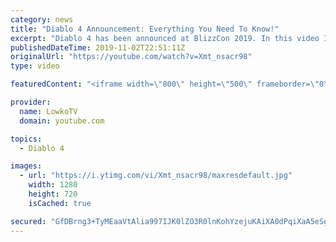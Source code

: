 ```yaml
---
category: news
title: "Diablo 4 Announcement: Everything You Need To Know!"
excerpt: "Diablo 4 has been announced at BlizzCon 2019. In this video I go over everything you need to know about this upcoming Blizzard Entertainment game."
publishedDateTime: 2019-11-02T22:51:11Z
originalUrl: "https://youtube.com/watch?v=Xmt_nsacr98"
type: video

featuredContent: "<iframe width=\"800\" height=\"500\" frameborder=\"0\" src=\"https://www.youtube.com/embed/Xmt_nsacr98\" allow=\"accelerometer; autoplay; encrypted-media; gyroscope; picture-in-picture\" allowfullscreen></iframe>"

provider:
  name: LowkoTV
  domain: youtube.com

topics:
  - Diablo 4

images:
  - url: "https://i.ytimg.com/vi/Xmt_nsacr98/maxresdefault.jpg"
    width: 1280
    height: 720
    isCached: true

secured: "GfDBrng3+TyMEaaVtAlia997IJK0lZO3R0lnKohYzejuKAiXA0dPqiXaA5eSglkXJUvNaAKiLy69/hm1ZqifYt7MDojXwCM4Q3dnA8eYnPyb9PrwzaCH+rkQGW23LcQ/takHAE1i/QYCcDO9AtgnhGx3AnhMxwFcJQaCNtDerLyF0Ni+5uoH1KwecdiCukmjiqN4wM9EGQk/oGJIrAPHIwuLErx1RlqQDxyJbYEIKhc+G2qJ2CSBkDVJGrYVK5vJO28Z/koTDBCYbNNVNlcQvIrq1pm9MRS/uIqfPGUhNfXFNSNcyaVx1udfKfkVmboqHCA6U1XTu/8nvjp46SbZjYRQ4oRnJaDsyeuzL2EYS1LV8fkiuwA2WRzAG8g2kitDErrjFqsZNsvAt+Cjy2va+U26p1Zbbz5JAxTeND4vp+W6TKpr17lba1Ck/++/F/wF;SqX9UadFm990ZtBaBQuR6g=="
---
```


